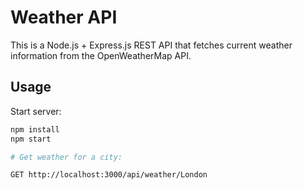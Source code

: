 # Weather API

This is a Node.js + Express.js REST API that fetches current weather information from the OpenWeatherMap API.

## Usage

Start server:

```bash
npm install
npm start

# Get weather for a city:

GET http://localhost:3000/api/weather/London
